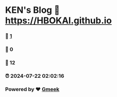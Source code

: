 # KEN's Blog :link: https://HBOKAI.github.io 
### :page_facing_up: [1](https://HBOKAI.github.io/tag.html) 
### :speech_balloon: 0 
### :hibiscus: 12 
### :alarm_clock: 2024-07-22 02:02:16 
### Powered by :heart: [Gmeek](https://github.com/Meekdai/Gmeek)
